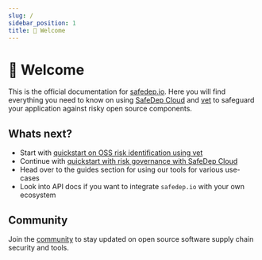 ```yaml
---
slug: /
sidebar_position: 1
title: 👋 Welcome
---
```


# 👋 Welcome

This is the official documentation for [safedep.io](https://safedep.io). Here you will find everything you need to know on using [SafeDep Cloud](./cloud/index.md) and [vet](./concepts/about.md) to safeguard your application against risky open source components.

## Whats next?

- Start with [quickstart on OSS risk identification using vet](./quickstart.md)
- Continue with [quickstart with risk governance with SafeDep Cloud](./cloud/quickstart.md)
- Head over to the guides section for using our tools for various use-cases
- Look into API docs if you want to integrate `safedep.io` with your own ecosystem

## Community

Join the [community](./community.md) to stay updated on open source software supply chain security and tools.
